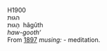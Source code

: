 <body>
  <p>H1900<br>  הגוּת  <br> הָגוּת  ‎  hâgûth  <br><i>haw-gooth‘ </i><br>From <a href="h1897.htm">1897</a>  <i>musing: - </i>meditation.<br></p>
 </body>